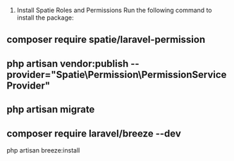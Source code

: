 1. Install Spatie Roles and Permissions
Run the following command to install the package:
## composer require spatie/laravel-permission
## php artisan vendor:publish --provider="Spatie\Permission\PermissionServiceProvider"
## php artisan migrate

## composer require laravel/breeze --dev
php artisan breeze:install
